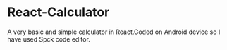 # React-Calculator
A very basic and simple calculator in React.Coded on Android device so I have used Spck code editor.
